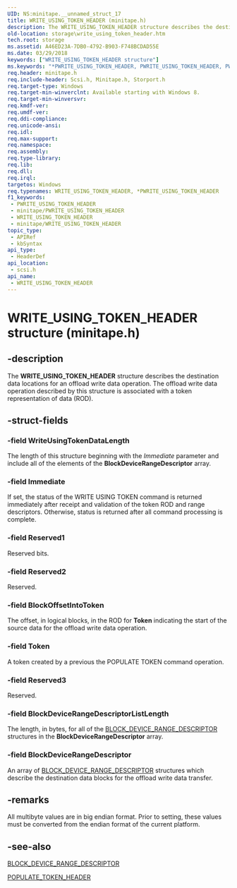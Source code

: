 ```yaml
---
UID: NS:minitape.__unnamed_struct_17
title: WRITE_USING_TOKEN_HEADER (minitape.h)
description: The WRITE_USING_TOKEN_HEADER structure describes the destination data locations for an offload write data operation.
old-location: storage\write_using_token_header.htm
tech.root: storage
ms.assetid: A46ED23A-7DB0-4792-B903-F748BCDAD55E
ms.date: 03/29/2018
keywords: ["WRITE_USING_TOKEN_HEADER structure"]
ms.keywords: "*PWRITE_USING_TOKEN_HEADER, PWRITE_USING_TOKEN_HEADER, PWRITE_USING_TOKEN_HEADER structure pointer [Storage Devices], WRITE_USING_TOKEN_HEADER, WRITE_USING_TOKEN_HEADER structure [Storage Devices], scsi/PWRITE_USING_TOKEN_HEADER, scsi/WRITE_USING_TOKEN_HEADER, storage.write_using_token_header"
req.header: minitape.h
req.include-header: Scsi.h, Minitape.h, Storport.h
req.target-type: Windows
req.target-min-winverclnt: Available starting with Windows 8.
req.target-min-winversvr: 
req.kmdf-ver: 
req.umdf-ver: 
req.ddi-compliance: 
req.unicode-ansi: 
req.idl: 
req.max-support: 
req.namespace: 
req.assembly: 
req.type-library: 
req.lib: 
req.dll: 
req.irql: 
targetos: Windows
req.typenames: WRITE_USING_TOKEN_HEADER, *PWRITE_USING_TOKEN_HEADER
f1_keywords:
 - PWRITE_USING_TOKEN_HEADER
 - minitape/PWRITE_USING_TOKEN_HEADER
 - WRITE_USING_TOKEN_HEADER
 - minitape/WRITE_USING_TOKEN_HEADER
topic_type:
 - APIRef
 - kbSyntax
api_type:
 - HeaderDef
api_location:
 - scsi.h
api_name:
 - WRITE_USING_TOKEN_HEADER
---
```


# WRITE_USING_TOKEN_HEADER structure (minitape.h)


## -description

The <b>WRITE_USING_TOKEN_HEADER</b> structure describes the destination data locations for an offload write data operation.  The offload write data operation described by this structure is associated with a token representation of data (ROD).

## -struct-fields

### -field WriteUsingTokenDataLength

The length of this structure beginning with the <i>Immediate</i> parameter and include all of the elements of the <b>BlockDeviceRangeDescriptor</b> array.

### -field Immediate

If set, the status of the WRITE USING TOKEN command is returned immediately after receipt and validation of the token ROD and range descriptors. Otherwise, status is returned after all command processing is complete.

### -field Reserved1

Reserved bits.

### -field Reserved2

Reserved.

### -field BlockOffsetIntoToken

The offset, in logical blocks,  in the ROD for <b>Token</b> indicating the start of the source data for the offload write data operation.

### -field Token

A token created by a previous the POPULATE TOKEN command operation.

### -field Reserved3

Reserved.

### -field BlockDeviceRangeDescriptorListLength

The length, in bytes, for all  of the <a href="https://docs.microsoft.com/windows-hardware/drivers/ddi/scsi/ns-scsi-block_device_range_descriptor">BLOCK_DEVICE_RANGE_DESCRIPTOR</a> structures in the <b>BlockDeviceRangeDescriptor</b> array.

### -field BlockDeviceRangeDescriptor

An array of <a href="https://docs.microsoft.com/windows-hardware/drivers/ddi/scsi/ns-scsi-block_device_range_descriptor">BLOCK_DEVICE_RANGE_DESCRIPTOR</a> structures which describe the destination data blocks for the offload write data transfer.

## -remarks

All multibyte values are in big endian format. Prior to setting, these values must be converted from the endian format of the current platform.

## -see-also

<a href="https://docs.microsoft.com/windows-hardware/drivers/ddi/scsi/ns-scsi-block_device_range_descriptor">BLOCK_DEVICE_RANGE_DESCRIPTOR</a>



<a href="https://docs.microsoft.com/windows-hardware/drivers/ddi/storport/ns-storport-populate_token_header">POPULATE_TOKEN_HEADER</a>


